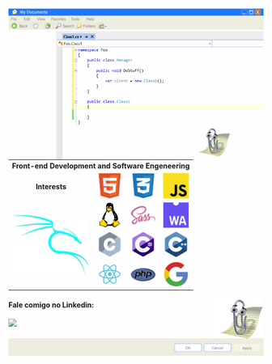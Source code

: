 <img src="https://github.com/devartes/devartes/blob/main/win%20xp-01.png" alt="devartes">
<img align="right" alt="GIF" src="https://github.com/devartes/devartes/blob/main/clippy.gif?raw=true" width="410">
<p align="left">
<table>
<tbody>
<tr>
<th colspan="5">Front-end Development and Software Engeneering</th>
</tr>
<tr>
 <td><p align="center"><strong>Interests</strong></p></td>
<td><img src="https://github.com/devartes/devartes/blob/main/html-01.png" width="50" ></td>
<td><img src="https://github.com/devartes/devartes/blob/main/css-01.png" width="50" ></td>
<td><img src="https://github.com/devartes/devartes/blob/main/js-01.png" width="50" ></td>
</tr>
<tr>
<td rowspan="3"><img src="https://github.com/devartes/devartes/blob/main/kali-01.png" width="150" ></td>
<td><img src="https://github.com/devartes/devartes/blob/main/tux-01.png" width="50" ></td>
<td><img src="https://github.com/devartes/devartes/blob/main/sass-01.png" width="50" ></td>
<td><img src="https://github.com/devartes/devartes/blob/main/webassembly-01.png" width="50" ></td>
</tr>
<tr>
<td><img src="https://github.com/devartes/devartes/blob/main/c-01.png" width="50" ></td>
<td><img src="https://github.com/devartes/devartes/blob/main/csharp-01.png" width="50" ></td>
<td><img src="https://github.com/devartes/devartes/blob/main/cplus-01.png" width="50" ></td>
</tr>
<tr>
<td><img src="https://github.com/devartes/devartes/blob/main/react-01.png" width="50" ></td>
<td><img src="https://github.com/devartes/devartes/blob/main/php-01.png" width="50" ></td>
<td><img src="https://github.com/devartes/devartes/blob/main/google%20logo-01.png" width="50" ></td>
</tr>
</tbody>
</table>
 </p>       
 <img align="right" alt="GIF" src="https://github.com/devartes/devartes/blob/main/clippy%20sleep.gif?raw=true" width="100">
<h4><a id="fale-comigo-no-linkedin:" class="anchor" aria-hidden="true" href="#talk-with-me-i-am-kinda-awesome"></a>Fale comigo no Linkedin:</h4>
<a href="https://www.linkedin.com/in/anacdcavalcante">
 <img src="https://img.shields.io/badge/LinkedIn-0077B5?style=for-the-badge&logo=linkedin&logoColor=white">
</a>
<img src="https://github.com/devartes/devartes/blob/main/win%20xp%202-01.png" alt="devartes">
